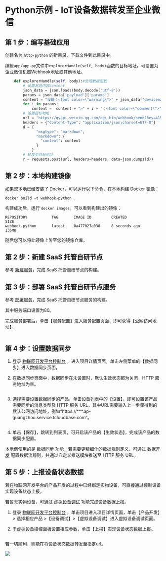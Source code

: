 # Python示例 - IoT设备数据转发至企业微信

## 第 1 步：编写基础应用

创建名为 `http-python` 的新目录，下载文件到此目录中。

编辑`app/app.py`文件中`explorerHandle(self, body)`函数的目标地址。可设置为企业微信机器Webhook地址或其他地址。

```python
    def explorerHandle(self, body):#处理数据函数
        # 设置发送内容content
        json_data = json.loads(body.decode('utf-8'))
        params = json_data['payload']['params']
        content = "设备：<font color=\"warning\">" + json_data["devicename"] + "</font> 更新为以下状态：\n" 
        for i in params:
            content =  content + ">" + i + "：<font color=\"comment\">" + str(params[i]) + "</font> \n"
        # 设置目标地址
        url = 'https://qyapi.weixin.qq.com/cgi-bin/webhook/send?key=4151288c-bcd1-4faa-801a-965930dfca16'
        headers = {"Content-Type": "application/json;charset=UTF-8"}
        d = {
              "msgtype": "markdown",
              "markdown": {
                "content": content
              }
            }
        # 转发至目标地址
        r = requests.post(url, headers=headers, data=json.dumps(d))
```

## 第 2 步：本地构建镜像

如果您本地已经安装了 Docker，可以运行以下命令，在本地构建 Docker 镜像：

```
docker build -t webhook-python .
```

构建成功后，运行 `docker images`，可以看到构建出的镜像：

```undefined
REPOSITORY           TAG       IMAGE ID         CREATED            SIZE
webhook-python       latest    0a477027a038     8 seconds ago      136MB
```

随后您可以将此镜像上传至您的镜像仓库。

## 第 2 步：新建 SaaS 托管自研节点

参考 [新建服务](https://cloud.tencent.com/document/product/1081/50044)，完成 SaaS 托管自研节点的构建。

## 第 3 步：部署 SaaS 托管自研节点服务

参考 [部署服务](https://cloud.tencent.com/document/product/1081/50045)，完成 SaaS 托管自研节点服务的构建。

其中服务端口设置为80。

完成服务部署后，单击【服务配置】进入服务配置页面，即可获得【公网访问地址】。

<img src="https://main.qcloudimg.com/raw/9e3dabf221344c2c1d70f6d01f946871.jpg" alt="" style="" />

## 第 4 步：设置数据同步

1. 登录 [物联网开发平台控制台](https://console.cloud.tencent.com/iotexplorer) ，进入项目详情页面，单击左侧菜单的【数据同步】进入数据同步页面。

2. 在数据同步页面中，数据同步在未设置时，默认生效状态都为关闭，HTTP 服务地址为空。

   <img src="https://main.qcloudimg.com/raw/ccefb4e1667484c8362108c87f7c2206.png" alt="" style="" />

3. 选择需要设置数据同步的产品，单击设备列表中的【设置】，即可设置该产品需要同步的消息类型及 HTTP 服务 URL。其中URL需要输入上一步骤得到的默认公网访问地址，例如“https://***.ap-guangzhou.service.tcloudbase.com”。

   <img src="https://main.qcloudimg.com/raw/fd5d3496f2ecd2c2db191c5383e76baf.png" alt="" style="zoom: 80%;" />

4. 单击【保存】，跳转到列表页，可开启该产品的【生效状态】，完成该产品的数据同步配置。

本示例使用的是 [数据同步](https://cloud.tencent.com/document/product/1081/40298) 功能，若需要更精细化的数据规则定义，可通过 [数据开发](https://cloud.tencent.com/document/product/1081/40292) 配置数据流规则，并通过自定义推送模块推送至 HTTP 服务 URL。

## 第 5 步：上报设备状态数据

若在物联网开发平台的产品开发的过程中已经绑定实物设备，可直接通过控制设备实现设备状态上报。

若暂无实物设备，可通过 [虚拟设备调试](https://cloud.tencent.com/document/product/1081/34741) 功能完成设备数据上报。

1. 登录 [物联网开发平台控制台](https://console.cloud.tencent.com/iotexplorer) ，单击项目进入项目详情页面，单击【产品开发】> 选择相应产品 >【设备调试】>【虚拟设备调试】进入虚拟设备调试页面。

2. 于虚拟设备操控面板设置相应参数，单击【上报】实现设备状态数据上报。

   <img src="https://main.qcloudimg.com/raw/5dc04f19b2f5b17a23d70a0a76b68004.png" alt=""  />

若一切顺利，则能在将设备状态数据转发至指定url。

![](https://main.qcloudimg.com/raw/daccb90ad7683a7329054ac6a5bf20f0.png)
